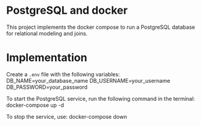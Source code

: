 # PostgreSQL and docker

This project implements the docker compose to run a PostgreSQL database for relational modeling and joins.

# Implementation

Create a `.env` file with the following variables:
DB_NAME=your_database_name
DB_USERNAME=your_username
DB_PASSWORD=your_password

To start the PostgreSQL service, run the following command in the terminal:
docker-compose up -d

To stop the service, use:
docker-compose down